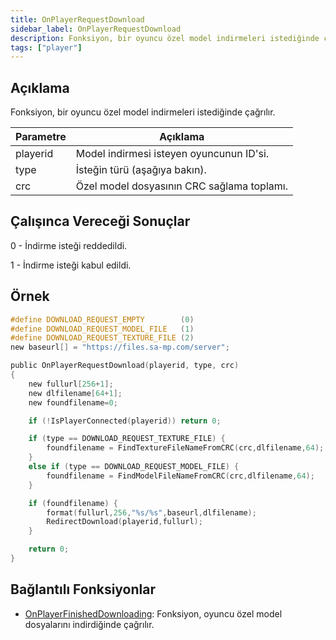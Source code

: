 ```yaml
---
title: OnPlayerRequestDownload
sidebar_label: OnPlayerRequestDownload
description: Fonksiyon, bir oyuncu özel model indirmeleri istediğinde çağrılır.
tags: ["player"]
---
```


<VersionWarnTR name='callback' version='SA-MP 0.3.DL R1' />

## Açıklama

Fonksiyon, bir oyuncu özel model indirmeleri istediğinde çağrılır.

| Parametre | Açıklama                                                 |
| --------- | -------------------------------------------------------- |
| playerid  | Model indirmesi isteyen oyuncunun ID'si.                 |
| type      | İsteğin türü (aşağıya bakın).                            |
| crc       | Özel model dosyasının CRC sağlama toplamı.               |

## Çalışınca Vereceği Sonuçlar

0 - İndirme isteği reddedildi.

1 - İndirme isteği kabul edildi.

## Örnek

```c
#define DOWNLOAD_REQUEST_EMPTY        (0)
#define DOWNLOAD_REQUEST_MODEL_FILE   (1)
#define DOWNLOAD_REQUEST_TEXTURE_FILE (2)
new baseurl[] = "https://files.sa-mp.com/server";

public OnPlayerRequestDownload(playerid, type, crc)
{
    new fullurl[256+1];
    new dlfilename[64+1];
    new foundfilename=0;

    if (!IsPlayerConnected(playerid)) return 0;

    if (type == DOWNLOAD_REQUEST_TEXTURE_FILE) {
        foundfilename = FindTextureFileNameFromCRC(crc,dlfilename,64);
    }
    else if (type == DOWNLOAD_REQUEST_MODEL_FILE) {
        foundfilename = FindModelFileNameFromCRC(crc,dlfilename,64);
    }

    if (foundfilename) {
        format(fullurl,256,"%s/%s",baseurl,dlfilename);
        RedirectDownload(playerid,fullurl);
    }

    return 0;
}
```

## Bağlantılı Fonksiyonlar

- [OnPlayerFinishedDownloading](OnPlayerFinishedDownloading): Fonksiyon, oyuncu özel model dosyalarını indirdiğinde çağrılır.
